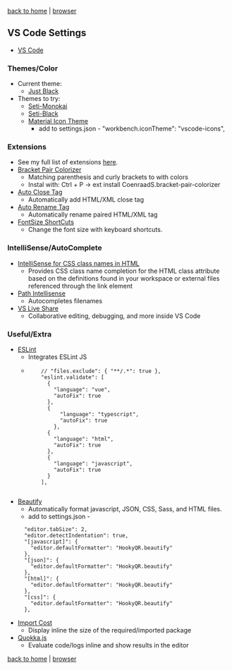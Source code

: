 [back to home](https://www.github.com/JeffACate/dev-settings/) |
[browser](https://www.github.com/JeffACate/dev-settings/blob/master/browser.md)
## VS Code Settings
* [VS Code](https://code.visualstudio.com/)

### Themes/Color
* Current theme:
  * [Just Black](https://marketplace.visualstudio.com/items?itemName=nur.just-black)
* Themes to try:
  * [Seti-Monokai](https://marketplace.visualstudio.com/items?itemName=SmukkeKim.theme-setimonokai)
  * [Seti-Black](https://marketplace.visualstudio.com/items?itemName=bobsparadox.seti-black)
  * [Material Icon Theme](https://marketplace.visualstudio.com/items?itemName=PKief.material-icon-theme)
    * add to settings.json - "workbench.iconTheme": "vscode-icons",

### Extensions
  * See my full list of extensions [here](https://gist.github.com/w3cj/520eb023dd3531d1b654794f65aa434b).
* [Bracket Pair Colorizer](https://marketplace.visualstudio.com/items?itemName=coenraads.bracket-pair-colorizer)
  * Matching parenthesis and curly brackets to with colors
  * Instal with: Ctrl + P -> ext install CoenraadS.bracket-pair-colorizer
* [Auto Close Tag](https://marketplace.visualstudio.com/items?itemName=formulahendry.auto-close-tag)
  * Automatically add HTML/XML close tag
* [Auto Rename Tag](https://marketplace.visualstudio.com/items?itemName=formulahendry.auto-rename-tag)
  * Automatically rename paired HTML/XML tag
* [FontSize ShortCuts](https://marketplace.visualstudio.com/items?itemName=fosshaas.fontsize-shortcuts)
  * Change the font size with keyboard shortcuts.

### IntelliSense/AutoComplete

* [IntelliSense for CSS class names in HTML](https://marketplace.visualstudio.com/items?itemName=Zignd.html-css-class-completion)
  * Provides CSS class name completion for the HTML class attribute based on the definitions found in your workspace or external files referenced through the link element
* [Path Intellisense](https://marketplace.visualstudio.com/items?itemName=christian-kohler.path-intellisense)
  * Autocompletes filenames
* [VS Live Share](https://marketplace.visualstudio.com/items?itemName=MS-vsliveshare.vsliveshare)
  * Collaborative editing, debugging, and more inside VS Code

### Useful/Extra

* [ESLint](https://marketplace.visualstudio.com/items?itemName=dbaeumer.vscode-eslint)
  * Integrates ESLint JS
  * ```"eslint.enable": true,
        // "files.exclude": { "**/.*": true },
        "eslint.validate": [
          {
            "language": "vue",
            "autoFix": true
          },
          {
              "language": "typescript",
              "autoFix": true
            },
          {
            "language": "html",
            "autoFix": true
          },
          {
            "language": "javascript",
            "autoFix": true
          }
        ], 
  ```
* [Beautify](https://marketplace.visualstudio.com/items?itemName=hookyqr.beautify)
  * Automatically format javascript, JSON, CSS, Sass, and HTML files.
  * add to settings.json -
  ```
    "editor.tabSize": 2,
    "editor.detectIndentation": true,
    "[javascript]": {
      "editor.defaultFormatter": "HookyQR.beautify"
    },
    "[json]": {
      "editor.defaultFormatter": "HookyQR.beautify"
    },
    "[html]": {
      "editor.defaultFormatter": "HookyQR.beautify"
    },
    "[css]": {
      "editor.defaultFormatter": "HookyQR.beautify"
    },
  ```
* [Import Cost](https://marketplace.visualstudio.com/items?itemName=wix.vscode-import-cost)
  * Display inline the size of the required/imported package
* [Quokka.js](https://marketplace.visualstudio.com/items?itemName=WallabyJs.quokka-vscode)
  * Evaluate code/logs inline and show results in the editor

<!-- # Settings -->
[back to home](https://www.github.com/JeffACate/dev-settings/) |
[browser](https://www.github.com/JeffACate/dev-settings/blob/master/browser.md)